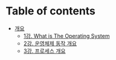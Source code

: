 # Table of contents

* [개요](README.md)
  * [1강. What is The Operating System](undefined/1-.-what-is-the-operating-system.md)
  * [2강. 운영체제 동작 개요](undefined/2-..md)
  * [3강. 프로세스 개요](undefined/3-..md)
